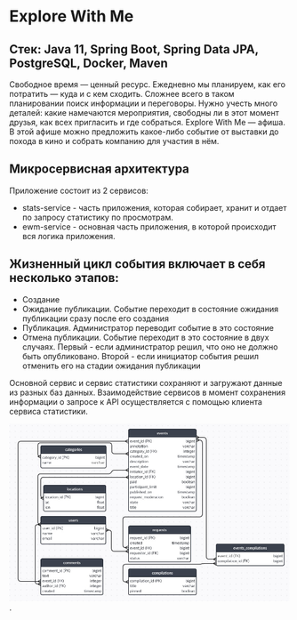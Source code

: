 # Explore With Me
## Стек: Java 11, Spring Boot, Spring Data JPA, PostgreSQL, Docker, Maven  
Свободное время — ценный ресурс. Ежедневно мы планируем, как его потратить — куда и с кем сходить. Сложнее всего в таком планировании поиск информации и переговоры. Нужно учесть много деталей: какие намечаются мероприятия, свободны ли в этот момент друзья, как всех пригласить и где собраться. Explore With Me — афиша. В этой афише можно предложить какое-либо событие от выставки до похода в кино и собрать компанию для участия в нём.

## Микросервисная архитектура  
Приложение состоит из 2 сервисов:

* stats-service - часть приложения, которая собирает, хранит и отдает по запросу статистику по просмотрам.
* ewm-service - основная часть приложения, в которой происходит вся логика приложения.

## Жизненный цикл события включает в себя несколько этапов:

* Создание
* Ожидание публикации. Событие переходит в состояние ожидания публикации сразу после его создания
* Публикация. Администратор переводит событие в это состояние
* Отмена публикации. Событие переходит в это состояние в двух случаях. Первый - если администратор решил, что оно не должно быть опубликовано. Второй - если инициатор события решил отменить его на стадии ожидания публикации

Основной сервис и сервис статистики сохраняют и загружают данные из разных баз данных. Взаимодействие сервисов в момент сохранения информации о запросе к API осуществляется с помощью клиента сервиса статистики. 

![diagram](https://github.com/Julia3202/java-explore-with-me/blob/main/BD%20explore-with-me.jpg).
